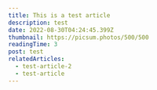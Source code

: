 ```yaml
---
title: This is a test article
description: test
date: 2022-08-30T04:24:45.399Z
thumbnail: https://picsum.photos/500/500
readingTime: 3
post: test
relatedArticles:
  - test-article-2
  - test-article
---
```

